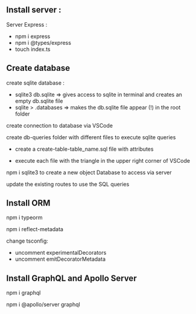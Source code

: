 ## Install server :

Server Express :

- npm i express
- npm i @types/express
- touch index.ts

## Create database

create sqlite database :

- sqlite3 db.sqlite => gives access to sqlite in terminal and creates an empty db.sqlite file
- sqlite > .databases => makes the db.sqlite file appear (!) in the root folder

create connection to database via VSCode

create db-queries folder with different files to execute sqlite queries

- create a create-table-table_name.sql file with attributes

- execute each file with the triangle in the upper right corner of VSCode

npm i sqlite3 to create a new object Database to access via server

update the existing routes to use the SQL queries

## Install ORM

npm i typeorm

npm i reflect-metadata

change tsconfig:
- uncomment experimentalDecorators
- uncomment emitDecoratorMetadata

## Install GraphQL and Apollo Server

npm i graphql

npm i @apollo/server graphql 
